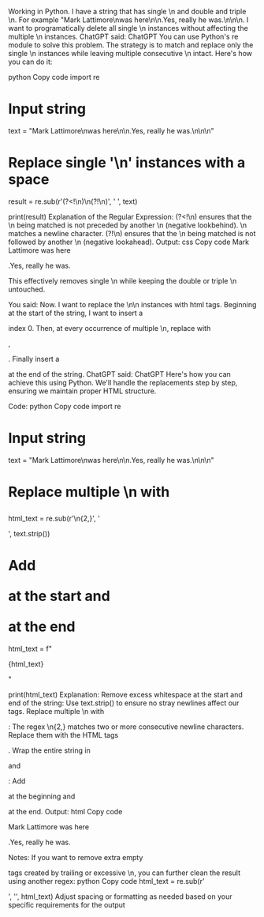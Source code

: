 Working in Python. I have a string that has single \n and double and triple \n. For example
"Mark Lattimore\nwas here\n\n.Yes, really he was.\n\n\n. I want to programatically delete all single \n instances without affecting the multiple \n instances.
ChatGPT said:
ChatGPT
You can use Python's re module to solve this problem. The strategy is to match and replace only the single \n instances while leaving multiple consecutive \n intact. Here's how you can do it:

python
Copy code
import re

# Input string
text = "Mark Lattimore\nwas here\n\n.Yes, really he was.\n\n\n"

# Replace single '\n' instances with a space
result = re.sub(r'(?<!\n)\n(?!\n)', ' ', text)

print(result)
Explanation of the Regular Expression:
(?<!\n) ensures that the \n being matched is not preceded by another \n (negative lookbehind).
\n matches a newline character.
(?!\n) ensures that the \n being matched is not followed by another \n (negative lookahead).
Output:
css
Copy code
Mark Lattimore was here

.Yes, really he was.


This effectively removes single \n while keeping the double or triple \n untouched.






You said:
Now. I want to replace the \n\n instances with html tags. Beginning at the start of the string, I want to insert a <p> index 0. Then, at every occurrence of multiple \n, replace with </p>,<p>. Finally insert a </p> at the end of the string.
ChatGPT said:
ChatGPT
Here's how you can achieve this using Python. We'll handle the replacements step by step, ensuring we maintain proper HTML structure.

Code:
python
Copy code
import re

# Input string
text = "Mark Lattimore\nwas here\n\n.Yes, really he was.\n\n\n"

# Replace multiple \n with </p><p>
html_text = re.sub(r'\n{2,}', '</p><p>', text.strip())

# Add <p> at the start and </p> at the end
html_text = f"<p>{html_text}</p>"

print(html_text)
Explanation:
Remove excess whitespace at the start and end of the string: Use text.strip() to ensure no stray newlines affect our tags.
Replace multiple \n with </p><p>:
The regex \n{2,} matches two or more consecutive newline characters.
Replace them with the HTML tags </p><p>.
Wrap the entire string in <p> and </p>:
Add <p> at the beginning and </p> at the end.
Output:
html
Copy code
<p>Mark Lattimore
was here</p><p>.Yes, really he was.</p><p></p>
Notes:
If you want to remove extra empty <p></p> tags created by trailing or excessive \n, you can further clean the result using another regex:
python
Copy code
html_text = re.sub(r'<p></p>', '', html_text)
Adjust spacing or formatting as needed based on your specific requirements for the output